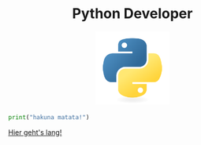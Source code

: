 <div align="center">
  <h1>Python Developer</h1>
  <a href="https://www.python.org" target="_blank">
    <img src="https://raw.githubusercontent.com/devicons/devicon/master/icons/python/python-original.svg" alt="python" width="150" height="150"/>
  </a>
</div>

```python
print("hakuna matata!")
```
  <div class="zentriert">
    <a href="contact@letogan.xyz">Hier geht's lang!</a>
  </div>

